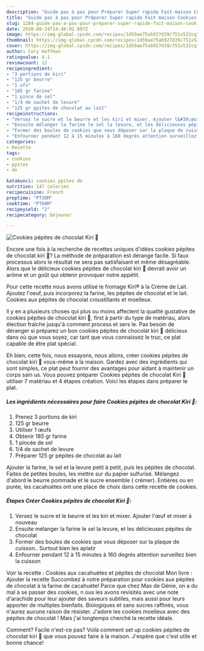 ```yaml
---
description: "Guide pas à pas pour Préparer Super rapide Fait maison Cookies pépites de chocolat Kiri 🧀"
title: "Guide pas à pas pour Préparer Super rapide Fait maison Cookies pépites de chocolat Kiri 🧀"
slug: 1284-guide-pas-a-pas-pour-preparer-super-rapide-fait-maison-cookies-pepites-de-chocolat-kiri
date: 2020-08-24T14:48:02.897Z
image: https://img-global.cpcdn.com/recipes/1d59ae75ab927d39/751x532cq70/cookies-pepites-de-chocolat-kiri-🧀-photo-principale-de-la-recette.jpg
thumbnail: https://img-global.cpcdn.com/recipes/1d59ae75ab927d39/751x532cq70/cookies-pepites-de-chocolat-kiri-🧀-photo-principale-de-la-recette.jpg
cover: https://img-global.cpcdn.com/recipes/1d59ae75ab927d39/751x532cq70/cookies-pepites-de-chocolat-kiri-🧀-photo-principale-de-la-recette.jpg
author: Cory Hoffman
ratingvalue: 4.1
reviewcount: 12
recipeingredient:
- "3 portions de kiri"
- "125 gr beurre"
- "1 ufs"
- "185 gr farine"
- "1 pince de sel"
- "1/4 de sachet de levure"
- "125 gr ppites de chocolat au lait"
recipeinstructions:
- "Versez le sucre et le beurre et les kiri et mixer. Ajouter l&#39;œuf et mixer à nouveau"
- "Ensuite mélanger la farine le sel la levure, et les délicieuses pépites de chocolat"
- "Former des boules de cookies que vous déposer sur la plaque de cuisson.. Surtout bien les aplatir"
- "Enfourner pendant 12 à 15 minutes à 160 degrés attention surveillez bien la cuisson"
categories:
- Recette
tags:
- cookies
- ppites
- de

katakunci: cookies ppites de 
nutrition: 147 calories
recipecuisine: French
preptime: "PT30M"
cooktime: "PT60M"
recipeyield: "2"
recipecategory: Déjeuner

---
```



![Cookies pépites de chocolat Kiri 🧀](https://img-global.cpcdn.com/recipes/1d59ae75ab927d39/751x532cq70/cookies-pepites-de-chocolat-kiri-🧀-photo-principale-de-la-recette.jpg)

Encore une fois à la recherche de recettes uniques d'idées cookies pépites de chocolat kiri 🧀? La méthode de préparation est dérange facile. Si faux processus alors le résultat ne sera pas satisfaisant et même désagréable. Alors que le délicieux cookies pépites de chocolat kiri 🧀 devrait avoir un arôme et un goût qui obtenir provoquer notre appétit.

Pour cette recette nous avons utilisé le fromage Kiri® à la Crème de Lait. Ajoutez l&#39;oeuf, puis incorporez la farine, les pépites de chocolat et le lait. Cookies aux pépites de chocolat croustillants et moelleux.

Il y en a plusieurs choses qui plus ou moins affectent la qualité gustative de cookies pépites de chocolat kiri 🧀, first à partir du type de matériau, alors élection fraîche jusqu'à comment process et sers le. Pas besoin de déranger si préparez un bon cookies pépites de chocolat kiri 🧀 délicieux dans où que vous soyez, car tant que vous connaissez le truc, ce plat capable de être plat spécial.


Eh bien, cette fois, nous essayons, nous allons, créer cookies pépites de chocolat kiri 🧀 vous-même à la maison. Gardez avec des ingrédients qui sont simples, ce plat peut fournir des avantages pour aidant à maintenir un corps sain us. Vous pouvez préparer Cookies pépites de chocolat Kiri 🧀 utiliser 7 matériau et 4 étapes création. Voici les étapes dans préparer le plat.

<!--inarticleads1-->

##### Les ingrédients nécessaires pour faire Cookies pépites de chocolat Kiri 🧀:

1. Prenez 3 portions de kiri
1.  125 gr beurre
1. Utiliser 1 œufs
1. Obtenir 185 gr farine
1.  1 pincée de sel
1.  1/4 de sachet de levure
1. Préparer 125 gr pépites de chocolat au lait


Ajouter la farine, le sel et la levure petit à petit, puis les pépites de chocolat. Faites de petites boules, les mettre sur du papier sulfurisé. Mélangez d&#39;abord le beurre pommade et le sucre ensemble ( crémer). Entières ou en purée, les cacahuètes ont une place de choix dans cette recette de cookies. 

<!--inarticleads2-->

##### Étapes Créer Cookies pépites de chocolat Kiri 🧀:

1. Versez le sucre et le beurre et les kiri et mixer. Ajouter l&#39;œuf et mixer à nouveau
1. Ensuite mélanger la farine le sel la levure, et les délicieuses pépites de chocolat
1. Former des boules de cookies que vous déposer sur la plaque de cuisson.. Surtout bien les aplatir
1. Enfourner pendant 12 à 15 minutes à 160 degrés attention surveillez bien la cuisson


Voir la recette : Cookies aux cacahuètes et pépites de chocolat Mon livre : Ajouter la recette Succombez à notre préparation pour cookies aux pépites de chocolat à la farine de cacahuète! Parce que chez Max de Génie, on a du mal à se passer des cookies, n ous les avons revisités avec une note d&#39;arachide pour leur ajouter des saveurs subtiles, mais aussi pour leurs apporter de multiples bienfaits. Biologiques et sans sucres raffinés, vous n&#39;aurez aucune raison de résister. J&#39;adore les cookies moelleux avec des pépites de chocolat ! Mais j&#39;ai longtemps cherché la recette idéale. 


Comment? Facile n'est-ce pas? Voilà comment set up cookies pépites de chocolat kiri 🧀 que vous pouvez faire à la maison. J'espère que c'est utile et bonne chance!

